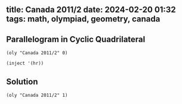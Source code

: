 title: Canada 2011/2
date: 2024-02-20 01:32
tags: math, olympiad, geometry, canada
---

## Parallelogram in Cyclic Quadrilateral

`(oly "Canada 2011/2" 0)`

`(inject '(hr))`

## Solution

`(oly "Canada 2011/2" 1)`


